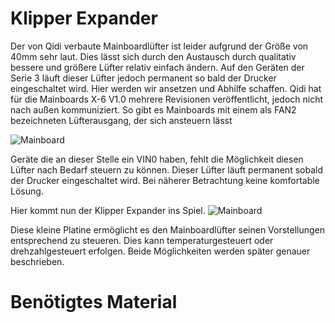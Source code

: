 # **Klipper Expander**

Der von Qidi verbaute Mainboardlüfter ist leider aufgrund der Größe von 40mm sehr laut. 
Dies lässt sich durch den Austausch durch qualitativ bessere und größere Lüfter relativ einfach ändern.
Auf den Geräten der Serie 3 läuft dieser Lüfter jedoch permanent so bald der Drucker eingeschaltet wird.
Hier werden wir ansetzen und Abhilfe schaffen. Qidi hat für die Mainboards X-6 V1.0 mehrere Revisionen veröffentlicht, jedoch nicht nach außen kommuniziert.
So gibt es Mainboards mit einem als FAN2 bezeichneten Lüfterausgang, der sich ansteuern lässt

![Mainboard](/../klipper_expander/images/mainboard_steuerbar.jpeg)

Geräte die an dieser Stelle ein VIN0 haben, fehlt die Möglichkeit diesen Lüfter nach Bedarf steuern zu können. Dieser Lüfter läuft permanent sobald der Drucker eingeschaltet wird.
Bei näherer Betrachtung keine komfortable Lösung.

Hier kommt nun der Klipper Expander ins Spiel. 
![Mainboard](/../klipper_expander/images/Klipper_Expander.png)

Diese kleine Platine ermöglicht es den Mainboardlüfter seinen Vorstellungen entsprechend zu steueren. 
Dies kann temperaturgesteuert oder drehzahlgesteuert  erfolgen. Beide Möglichkeiten werden später genauer beschrieben.

# **Benötigtes Material**



